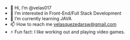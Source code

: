 - 👋 Hi, I’m @velas017
- 👀 I’m interested in Front-End/Full Stack Development
- 🌱 I’m currently learning JAVA
- 📫 How to reach me velasquezedarsw@gmail.com
- ⚡ Fun fact: I like working out and playing video games.

<!---
velas017/velas017 is a ✨ special ✨ repository because its `README.md` (this file) appears on your GitHub profile.
You can click the Preview link to take a look at your changes.
--->
